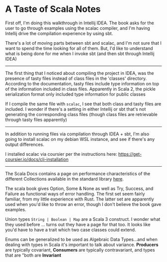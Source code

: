 # A Taste of Scala Notes 

First off, I'm doing this walkthrough in Intellij IDEA. The book asks for the user
to go through examples using the scalac compiler, and I'm having Intellij drive the
compilation experience by using sbt.

There's a lot of moving parts between sbt and scalac, and I'm not sure that I want
to spend the time looking for all of them. But, I'd like to understand what is being
done for me when I invoke sbt (and then sbt through Intellij IDEA)

---

The first thing that I noticed about compiling the project in IDEA, was the presence
of tasty files instead of class files in the 'classes' directory. According to the
documentation, tasty files include type information on top of the information
included in class files. Apparently in Scala 2, the pickle serialization format
only included type information for public classes

If I compile the same file with `scalac`, I see that both class and tasty files
are included. I wonder if there's a setting in either Intellij or sbt that's not
generating the corresponding class files (though class files are retrievable through
tasty files apparently)

---

In addition to running files via compilation through IDEA + sbt, I'm also going to 
install scalac on my debian WSL instance, and see if there's any output differences. 

I installed scalac via coursier per the instructions here: 
https://get-coursier.io/docs/cli-installation 

---

The Scala Docs contains a page on performance characteristics of the different
Collections available in the standard library [here](https://docs.scala-lang.org/overviews/collections-2.13/performance-characteristics.html).

The scala book gives Option, Some & None as well as Try, Success, and Failure as 
functional ways of error handling. The first set seem fairly familiar, from my little
experience with Rust. The latter set are apparently used when you'd like to throw
an error, though I don't believe the book gave examples.

Union types `String | Boolean | Map` are a Scala 3 construct. I wonder what they used before
... turns out they have a page for that too. It looks like you'd have to have a trait
which two case classes could extend. 

Enums can be generalized to be used as Algebraic Data Types...and when dealing with types
in Scala it's important to talk about variance. **Producers** are typically covariant, 
**Consumers** are typically contravariant, and types that are "both are **Invariant**

